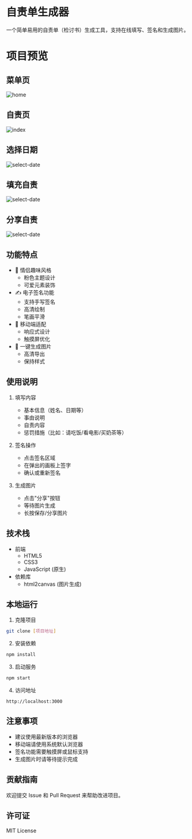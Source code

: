 # 自责单生成器

一个简单易用的自责单（检讨书）生成工具，支持在线填写、签名和生成图片。
# 项目预览
## 菜单页
![home](/images/home.png "首页")
## 自责页
![index](/images/index.png "情侣版")
## 选择日期
![select-date](/images/select-date.png "情侣版")
## 填充自责
![select-date](/images/index-content.png "情侣版")
## 分享自责
![select-date](/images/image.png "情侣版")

## 功能特点

- 🎨 情侣趣味风格
  - 粉色主题设计
  - 可爱元素装饰
- ✍️ 电子签名功能
  - 支持手写签名
  - 高清绘制
  - 笔画平滑
- 📱 移动端适配
  - 响应式设计
  - 触摸屏优化
- 📄 一键生成图片
  - 高清导出
  - 保持样式

## 使用说明

1. 填写内容
   - 基本信息（姓名、日期等）
   - 事由说明
   - 自责内容
   - 惩罚措施（比如：请吃饭/看电影/买奶茶等）

2. 签名操作
   - 点击签名区域
   - 在弹出的画板上签字
   - 确认或重新签名

3. 生成图片
   - 点击"分享"按钮
   - 等待图片生成
   - 长按保存/分享图片

## 技术栈

- 前端
  - HTML5
  - CSS3
  - JavaScript (原生)
- 依赖库
  - html2canvas (图片生成)

## 本地运行

1. 克隆项目
```bash
git clone [项目地址]
```

2. 安装依赖
```bash
npm install
```

3. 启动服务
```bash
npm start
```

4. 访问地址
```
http://localhost:3000
```

## 注意事项

- 建议使用最新版本的浏览器
- 移动端请使用系统默认浏览器
- 签名功能需要触摸屏或鼠标支持
- 生成图片时请等待提示完成

## 贡献指南

欢迎提交 Issue 和 Pull Request 来帮助改进项目。

## 许可证

MIT License 
